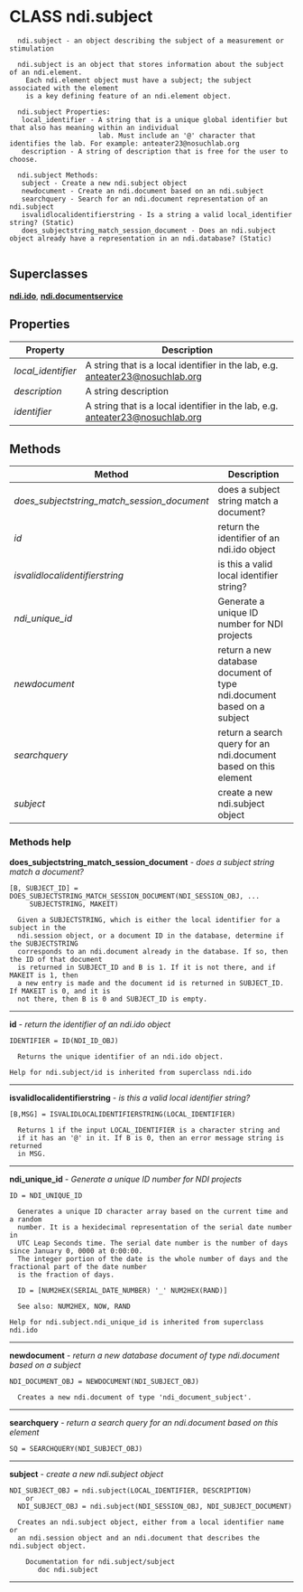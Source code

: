 # CLASS ndi.subject

```
  ndi.subject - an object describing the subject of a measurement or stimulation
 
  ndi.subject is an object that stores information about the subject of an ndi.element. 
    Each ndi.element object must have a subject; the subject associated with the element
    is a key defining feature of an ndi.element object.
 
  ndi.subject Properties:
   local_identifier - A string that is a unique global identifier but that also has meaning within an individual
                      lab. Must include an '@' character that identifies the lab. For example: anteater23@nosuchlab.org
   description - A string of description that is free for the user to choose.
 
  ndi.subject Methods:
   subject - Create a new ndi.subject object
   newdocument - Create an ndi.document based on an ndi.subject
   searchquery - Search for an ndi.document representation of an ndi.subject
   isvalidlocalidentifierstring - Is a string a valid local_identifier string? (Static)
   does_subjectstring_match_session_document - Does an ndi.subject object already have a representation in an ndi.database? (Static)


```
## Superclasses
**[ndi.ido](ido.m.md)**, **[ndi.documentservice](documentservice.m.md)**

## Properties

| Property | Description |
| --- | --- |
| *local_identifier* | A string that is a local identifier in the lab, e.g. anteater23@nosuchlab.org |
| *description* | A string description |
| *identifier* | A string that is a local identifier in the lab, e.g. anteater23@nosuchlab.org |


## Methods 

| Method | Description |
| --- | --- |
| *does_subjectstring_match_session_document* | does a subject string match a document? |
| *id* | return the identifier of an ndi.ido object |
| *isvalidlocalidentifierstring* | is this a valid local identifier string? |
| *ndi_unique_id* | Generate a unique ID number for NDI projects |
| *newdocument* | return a new database document of type ndi.document based on a subject |
| *searchquery* | return a search query for an ndi.document based on this element |
| *subject* | create a new ndi.subject object |


### Methods help 

**does_subjectstring_match_session_document** - *does a subject string match a document?*

```
[B, SUBJECT_ID] = DOES_SUBJECTSTRING_MATCH_SESSION_DOCUMENT(NDI_SESSION_OBJ, ...
     SUBJECTSTRING, MAKEIT)
 
  Given a SUBJECTSTRING, which is either the local identifier for a subject in the
  ndi.session object, or a document ID in the database, determine if the SUBJECTSTRING
  corresponds to an ndi.document already in the database. If so, then the ID of that document
  is returned in SUBJECT_ID and B is 1. If it is not there, and if MAKEIT is 1, then
  a new entry is made and the document id is returned in SUBJECT_ID. If MAKEIT is 0, and it is
  not there, then B is 0 and SUBJECT_ID is empty.
```

---

**id** - *return the identifier of an ndi.ido object*

```
IDENTIFIER = ID(NDI_ID_OBJ)
 
  Returns the unique identifier of an ndi.ido object.

Help for ndi.subject/id is inherited from superclass ndi.ido
```

---

**isvalidlocalidentifierstring** - *is this a valid local identifier string?*

```
[B,MSG] = ISVALIDLOCALIDENTIFIERSTRING(LOCAL_IDENTIFIER)
 
  Returns 1 if the input LOCAL_IDENTIFIER is a character string and
  if it has an '@' in it. If B is 0, then an error message string is returned
  in MSG.
```

---

**ndi_unique_id** - *Generate a unique ID number for NDI projects*

```
ID = NDI_UNIQUE_ID
 
  Generates a unique ID character array based on the current time and a random
  number. It is a hexidecimal representation of the serial date number in
  UTC Leap Seconds time. The serial date number is the number of days since January 0, 0000 at 0:00:00.
  The integer portion of the date is the whole number of days and the fractional part of the date number
  is the fraction of days.
 
  ID = [NUM2HEX(SERIAL_DATE_NUMBER) '_' NUM2HEX(RAND)]
 
  See also: NUM2HEX, NOW, RAND

Help for ndi.subject.ndi_unique_id is inherited from superclass ndi.ido
```

---

**newdocument** - *return a new database document of type ndi.document based on a subject*

```
NDI_DOCUMENT_OBJ = NEWDOCUMENT(NDI_SUBJECT_OBJ)
 
  Creates a new ndi.document of type 'ndi_document_subject'.
```

---

**searchquery** - *return a search query for an ndi.document based on this element*

```
SQ = SEARCHQUERY(NDI_SUBJECT_OBJ)
```

---

**subject** - *create a new ndi.subject object*

```
NDI_SUBJECT_OBJ = ndi.subject(LOCAL_IDENTIFIER, DESCRIPTION)
    or
  NDI_SUBJECT_OBJ = ndi.subject(NDI_SESSION_OBJ, NDI_SUBJECT_DOCUMENT)
 
  Creates an ndi.subject object, either from a local identifier name or 
  an ndi.session object and an ndi.document that describes the ndi.subject object.

    Documentation for ndi.subject/subject
       doc ndi.subject
```

---

